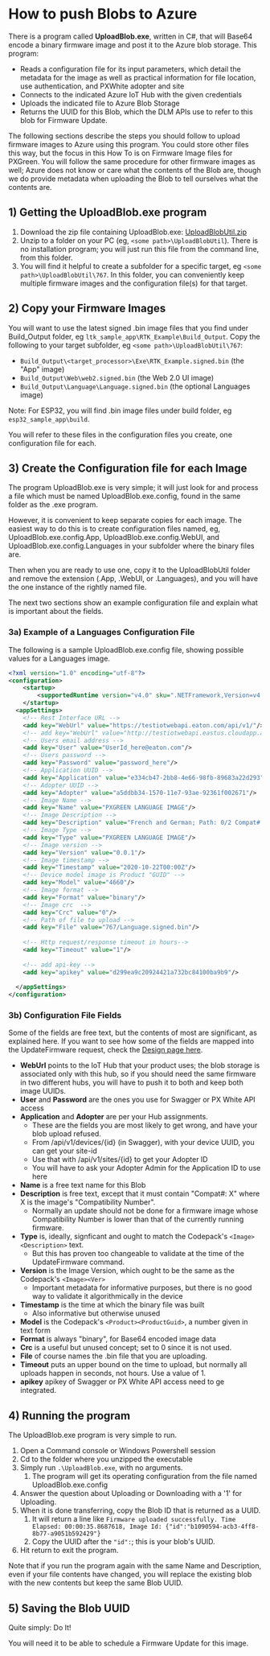 # How to push Blobs to Azure

There is a program called **UploadBlob.exe**, written in C#, that will Base64 encode a binary firmware image and post it to the Azure blob storage. 
This program:

* Reads a configuration file for its input parameters, which detail the metadata for the image as well as practical information for file location, use authentication, and PXWhite adopter and site
* Connects to the indicated Azure IoT Hub with the given credentials
* Uploads the indicated file to Azure Blob Storage
* Returns the UUID for this Blob, which the DLM APIs use to refer to this blob for Firmware Update.

The following sections describe the steps you should follow to upload firmware images to Azure using this program.
You could store other files this way, but the focus in this How To is on Firmware Image files for PXGreen.
You will follow the same procedure for other firmware images as well; Azure does not know or care what the contents of the Blob are,
though we do provide metadata when uploading the Blob to tell ourselves what the contents are.

## 1) Getting the UploadBlob.exe program

1) Download the zip file containing UploadBlob.exe: [UploadBlobUtil.zip](https://confluence-prod.tcc.etn.com/download/attachments/182297417/UploadBlobUtil.zip?version=5&modificationDate=1627568672503&api=v2)
2) Unzip to a folder on your PC (eg, `<some path>\UploadBlobUtil`). There is no installation program; you will just run this file from the command line, from this folder.
3) You will find it helpful to create a subfolder for a specific target, eg `<some path>\UploadBlobUtil\767`. In this folder, you can conveniently keep multiple firmware images and the configuration file(s) for that target.

## 2) Copy your Firmware Images

You will want to use the latest signed .bin image files that you find under Build_Output folder, eg `ltk_sample_app\RTK_Example\Build_Output`.
Copy the following to your target subfolder, eg `<some path>\UploadBlobUtil\767`:

* `Build_Output\<target_processor>\Exe\RTK_Example.signed.bin` (the "App" image)
* `Build_Output\Web\web2.signed.bin` (the Web 2.0 UI image)
* `Build_Output\Language\Language.signed.bin` (the optional Languages image)

Note: For ESP32, you will find .bin image files under build folder, eg `esp32_sample_app\build`.

You will refer to these files in the configuration files you create, one configuration file for each.

## 3) Create the Configuration file for each Image

The program UploadBlob.exe is very simple; it will just look for and process a file which must be named UploadBlob.exe.config, found in the same folder as the .exe program.

However, it is convenient to keep separate copies for each image. The easiest way to do this is to create configuration files named, eg, UploadBlob.exe.config.App, UploadBlob.exe.config.WebUI, and UploadBlob.exe.config.Languages in your subfolder where the binary files are.

Then when you are ready to use one, copy it to the UploadBlobUtil folder and remove the extension (.App, .WebUI, or .Languages), and you will have the one instance of the rightly named file.

The next two sections show an example configuration file and explain what is important about the fields.

### 3a) Example of a Languages Configuration File

The following is a sample UploadBlob.exe.config file, showing possible values for a Languages image.

```xml
<?xml version="1.0" encoding="utf-8"?>
<configuration>
    <startup>
        <supportedRuntime version="v4.0" sku=".NETFramework,Version=v4.8"/>
    </startup>
  <appSettings>
    <!-- Rest Interface URL -->
    <add key="WebUrl" value="https://testiotwebapi.eaton.com/api/v1/"/>
    <!-- add key="WebUrl" value="http://testiotwebapi.eastus.cloudapp.azure.com/api/v1/"/ -->   
    <!-- Users email address -->
    <add key="User" value="UserId_here@eaton.com"/>
    <!-- Users password -->
    <add key="Password" value="password_here"/>
    <!-- Application UUID -->
    <add key="Application" value="e334cb47-2bb8-4e66-98fb-89683a22d293"/>
    <!-- Adopter UUID -->
    <add key="Adopter" value="a5ddbb34-1570-11e7-93ae-92361f002671"/>
    <!-- Image Name -->
    <add key="Name" value="PXGREEN LANGUAGE IMAGE"/>
    <!-- Image Description -->
    <add key="Description" value="French and German; Path: 0/2 Compat#: 4"/>
    <!-- Image Type -->
    <add key="Type" value="PXGREEN LANGUAGE IMAGE"/>
    <!-- Image version -->
    <add key="Version" value="0.0.1"/>
    <!-- Image timestamp -->
    <add key="Timestamp" value="2020-10-22T00:00Z"/>
    <!-- Device model image is Product "GUID" -->
    <add key="Model" value="4660"/>
    <!-- Image format -->
    <add key="Format" value="binary"/>
    <!-- Image crc  -->
    <add key="Crc" value="0"/>
    <!-- Path of file to upload -->
    <add key="File" value="767/Language.signed.bin"/>
   
    <!-- Http request/response timeout in hours-->
    <add key="Timeout" value="1"/>
    
    <!-- add api-key -->
    <add key="apikey" value="d299ea9c20924421a732bc84100ba9b9"/>
    
  </appSettings> 
</configuration>
```

### 3b) Configuration File Fields

Some of the fields are free text, but the contents of most are significant, as explained here.
If you want to see how some of the fields are mapped into the UpdateFirmware request, 
check the [Design page here](https://confluence-prod.tcc.etn.com/display/LTK/Design+of+FUS+over+IoT#DesignofFUSoverIoT-MappingofDLMUpdateFirmwareandUploadBlobparameterstoBabelfishparameters).

* **WebUrl** points to the IoT Hub that your product uses; the blob storage is associated only with this hub, so if you should need the same firmware in two different hubs, you will have to push it to both and keep both image UUIDs.
* **User** and **Password** are the ones you use for Swagger or PX White API access
* **Application** and **Adopter** are per your Hub assignments.
  * These are the fields you are most likely to get wrong, and have your blob upload refused.
  * From /api/v1/devices/{id} (in Swagger), with your device UUID, you can get your site-id
  * Use that with /api/v1/sites/{id} to get your Adopter ID 
  * You will have to ask your Adopter Admin for the Application ID to use here
* **Name** is a free text name for this Blob
* **Description** is free text, except that it must contain "Compat#: X" where X is the image's "Compatibility Number".
  * Normally an update should not be done for a firmware image whose Compatibility Number is lower than that of the currently running firmware.
* **Type** is, ideally, signficant and ought to match the Codepack's `<Image><Description>` text. 
  * But this has proven too changeable to validate at the time of the UpdateFirmware command.
* **Version** is the Image Version, which ought to be the same as the Codepack's `<Image><Ver>`
  * Important metadata for informative purposes, but there is no good way to validate it algorithmically in the device
* **Timestamp** is the time at which the binary file was built
  * Also informative but otherwise unused
* **Model** is the Codepack's `<Product><ProductGuid>`, a number given in text form
* **Format** is always "binary", for Base64 encoded image data
* **Crc** is a useful but unused concept; set to 0 since it is not used.
* **File** of course names the .bin file that you are uploading.
* **Timeout** puts an upper bound on the time to upload, but normally all uploads happen in seconds, not hours. Use a value of 1.
* **apikey** apikey of Swagger or PX White API access need to ge integrated.

## 4) Running the program

The UploadBlob.exe program is very simple to run.

1) Open a Command console or Windows Powershell session
2) Cd to the folder where you unzipped the executable
3) Simply run `.\UploadBlob.exe`, with no arguments.
   1) The program will get its operating configuration from the file named UploadBlob.exe.config
4) Answer the question about Uploading or Downloading with a '1' for Uploading.
5) When it is done transferring, copy the Blob ID that is returned as a UUID.
   1) It will return a line like `Firmware uploaded successfully. Time Elapsed: 00:00:35.8687618, Image Id: {"id":"b1090594-acb3-4ff8-8b77-a9051b592429"}`
   2) Copy the UUID after the `"id":`; this is your blob's UUID.
6) Hit return to exit the program.

Note that if you run the program again with the same Name and Description, even if your file contents have changed,
you will replace the existing blob with the new contents but keep the same Blob UUID.

## 5) Saving the Blob UUID

Quite simply: Do It!

You will need it to be able to schedule a Firmware Update for this image.

